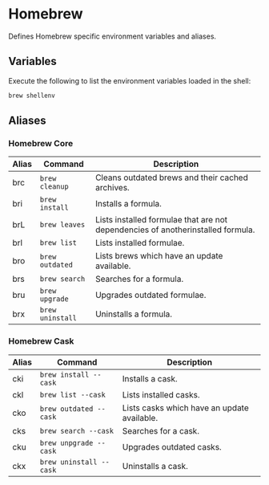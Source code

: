 # Homebrew

Defines Homebrew specific environment variables and aliases.

## Variables

Execute the following to list the environment variables loaded in the shell:

```sh
brew shellenv
```

## Aliases

### Homebrew Core

| Alias | Command          | Description                                                                     |
| ----- | ---------------- | ------------------------------------------------------------------------------- |
| brc   | `brew cleanup`   | Cleans outdated brews and their cached archives.                                |
| bri   | `brew install`   | Installs a formula.                                                             |
| brL   | `brew leaves`    | Lists installed formulae that are not dependencies of anotherinstalled formula. |
| brl   | `brew list`      | Lists installed formulae.                                                       |
| bro   | `brew outdated`  | Lists brews which have an update available.                                     |
| brs   | `brew search`    | Searches for a formula.                                                         |
| bru   | `brew upgrade`   | Upgrades outdated formulae.                                                     |
| brx   | `brew uninstall` | Uninstalls a formula.                                                           |

### Homebrew Cask

| Alias | Command                 | Description                                 |
| ----- | ----------------------- | ------------------------------------------- |
| cki   | `brew install --cask`   | Installs a cask.                            |
| ckl   | `brew list --cask`      | Lists installed casks.                      |
| cko   | `brew outdated --cask`  | Lists casks which have an update available. |
| cks   | `brew search --cask`    | Searches for a cask.                        |
| cku   | `brew unpgrade --cask`  | Upgrades outdated casks.                    |
| ckx   | `brew uninstall --cask` | Uninstalls a cask.                          |
